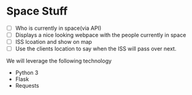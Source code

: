 # Space Stuff

-[ ] Who is currently in space(via API)
-[ ] Displays a nice looking webpace with the people currently in space
-[ ] ISS lcoation and show on map
-[ ] Use the clients location to say when the ISS will pass over next.

We will leverage the following technology
* Python 3
* Flask
* Requests


